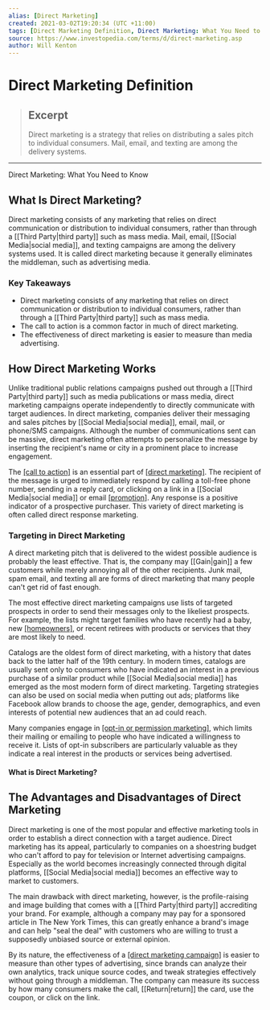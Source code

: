 ```yaml
---
alias: [Direct Marketing]
created: 2021-03-02T19:20:34 (UTC +11:00)
tags: [Direct Marketing Definition, Direct Marketing: What You Need to Know]
source: https://www.investopedia.com/terms/d/direct-marketing.asp
author: Will Kenton
---
```


# Direct Marketing Definition

> ## Excerpt
> Direct marketing is a strategy that relies on distributing a sales pitch to individual consumers. Mail, email, and texting are among the delivery systems.

---

Direct Marketing: What You Need to Know
## What Is Direct Marketing?

Direct marketing consists of any marketing that relies on direct communication or distribution to individual consumers, rather than through a [[Third Party|third party]] such as mass media. Mail, email, [[Social Media|social media]], and texting campaigns are among the delivery systems used. It is called direct marketing because it generally eliminates the middleman, such as advertising media.

### Key Takeaways

-   Direct marketing consists of any marketing that relies on direct communication or distribution to individual consumers, rather than through a [[Third Party|third party]] such as mass media.
-   The call to action is a common factor in much of direct marketing.
-   The effectiveness of direct marketing is easier to measure than media advertising.

## How Direct Marketing Works

Unlike traditional public relations campaigns pushed out through a [[Third Party|third party]] such as media publications or mass media, direct marketing campaigns operate independently to directly communicate with target audiences. In direct marketing, companies deliver their messaging and sales pitches by [[Social Media|social media]], email, mail, or phone/SMS campaigns. Although the number of communications sent can be massive, direct marketing often attempts to personalize the message by inserting the recipient's name or city in a prominent place to increase engagement.

The [[call to action]](https://www.investopedia.com/terms/c/call-action-cta.asp) is an essential part of [[direct marketing]](https://www.investopedia.com/articles/insurance/020117/look-geicos-marketing-strategy.asp). The recipient of the message is urged to immediately respond by calling a toll-free phone number, sending in a reply card, or clicking on a link in a [[Social Media|social media]] or email [[promotion]](https://www.investopedia.com/terms/p/promotion.asp). Any response is a positive indicator of a prospective purchaser. This variety of direct marketing is often called direct response marketing.

### Targeting in Direct Marketing

A direct marketing pitch that is delivered to the widest possible audience is probably the least effective. That is, the company may [[Gain|gain]] a few customers while merely annoying all of the other recipients. Junk mail, spam email, and texting all are forms of direct marketing that many people can't get rid of fast enough.

The most effective direct marketing campaigns use lists of targeted prospects in order to send their messages only to the likeliest prospects. For example, the lists might target families who have recently had a baby, new [[homeowners]](https://www.investopedia.com/articles/mortgages-real-[[Estate|estate]]/09/new-homeowner-tips.asp), or recent retirees with products or services that they are most likely to need.

Catalogs are the oldest form of direct marketing, with a history that dates back to the latter half of the 19th century. In modern times, catalogs are usually sent only to consumers who have indicated an interest in a previous purchase of a similar product while [[Social Media|social media]] has emerged as the most modern form of direct marketing. Targeting strategies can also be used on social media when putting out ads; platforms like Facebook allow brands to choose the age, gender, demographics, and even interests of potential new audiences that an ad could reach.

Many companies engage in [[opt-in or permission marketing]](https://www.investopedia.com/terms/p/permission-marketing.asp), which limits their mailing or emailing to people who have indicated a willingness to receive it. Lists of opt-in subscribers are particularly valuable as they indicate a real interest in the products or services being advertised.

#### What is Direct Marketing?

## The Advantages and Disadvantages of Direct Marketing

Direct marketing is one of the most popular and effective marketing tools in order to establish a direct connection with a target audience. Direct marketing has its appeal, particularly to companies on a shoestring budget who can't afford to pay for television or Internet advertising campaigns. Especially as the world becomes increasingly connected through digital platforms, [[Social Media|social media]] becomes an effective way to market to customers.

The main drawback with direct marketing, however, is the profile-raising and image building that comes with a [[Third Party|third party]] accrediting your brand. For example, although a company may pay for a sponsored article in The New York Times, this can greatly enhance a brand's image and can help "seal the deal" with customers who are willing to trust a supposedly unbiased source or external opinion.

By its nature, the effectiveness of a [[direct marketing campaign]](https://www.investopedia.com/articles/personal-[[Finance|finance]]/053015/how-calculate-roi-marketing-campaign.asp) is easier to measure than other types of advertising, since brands can analyze their own analytics, track unique source codes, and tweak strategies effectively without going through a middleman. The company can measure its success by how many consumers make the call, [[Return|return]] the card, use the coupon, or click on the link.
